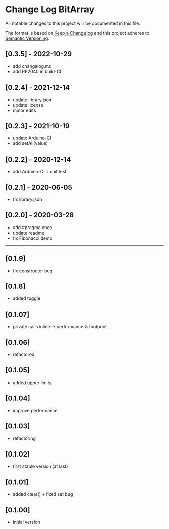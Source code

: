 # Change Log BitArray

All notable changes to this project will be documented in this file.

The format is based on [Keep a Changelog](http://keepachangelog.com/)
and this project adheres to [Semantic Versioning](http://semver.org/).


## [0.3.5] - 2022-10-29
- add changelog.md
- add RP2040 in build-CI

## [0.2.4] - 2021-12-14
- update library.json
- update license
- minor edits

## [0.2.3] - 2021-10-19
- update Arduino-CI
- add setAll(value)

## [0.2.2] - 2020-12-14
- add Arduino-CI + unit test

## [0.2.1] - 2020-06-05
- fix library.json

## [0.2.0] - 2020-03-28
- add #pragma once
- update readme
- fix Fibonacci demo

----

## [0.1.9]
- fix constructor bug

## [0.1.8]
- added toggle

## [0.1.07]
- private calls inline -> performance & footprint

## [0.1.06]
- refactored

## [0.1.05]
- added upper limits

## [0.1.04]
- improve performance

## [0.1.03]
- refactoring

## [0.1.02]
- first stable version (at last)

## [0.1.01]
- added clear() + fixed set bug

## [0.1.00]
- initial version
